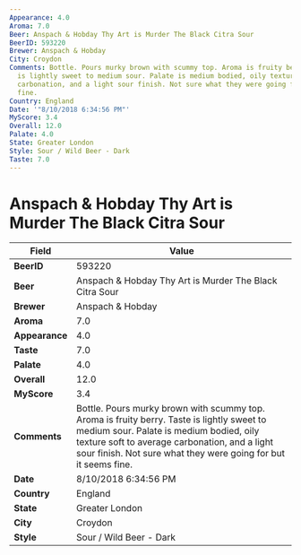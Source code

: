 ```yaml
---
Appearance: 4.0
Aroma: 7.0
Beer: Anspach & Hobday Thy Art is Murder The Black Citra Sour
BeerID: 593220
Brewer: Anspach & Hobday
City: Croydon
Comments: Bottle. Pours murky brown with scummy top. Aroma is fruity berry. Taste
  is lightly sweet to medium sour. Palate is medium bodied, oily texture soft to average
  carbonation, and a light sour finish. Not sure what they were going for but it seems
  fine.
Country: England
Date: '"8/10/2018 6:34:56 PM"'
MyScore: 3.4
Overall: 12.0
Palate: 4.0
State: Greater London
Style: Sour / Wild Beer - Dark
Taste: 7.0
---
```


# Anspach & Hobday Thy Art is Murder The Black Citra Sour

| Field         | Value |
|---------------|-------|
| **BeerID** | 593220 |
| **Beer** | Anspach & Hobday Thy Art is Murder The Black Citra Sour |
| **Brewer** | Anspach & Hobday |
| **Aroma** | 7.0 |
| **Appearance** | 4.0 |
| **Taste** | 7.0 |
| **Palate** | 4.0 |
| **Overall** | 12.0 |
| **MyScore** | 3.4 |
| **Comments** | Bottle. Pours murky brown with scummy top. Aroma is fruity berry. Taste is lightly sweet to medium sour. Palate is medium bodied, oily texture soft to average carbonation, and a light sour finish. Not sure what they were going for but it seems fine. |
| **Date** | 8/10/2018 6:34:56 PM |
| **Country** | England |
| **State** | Greater London |
| **City** | Croydon |
| **Style** | Sour / Wild Beer - Dark |
